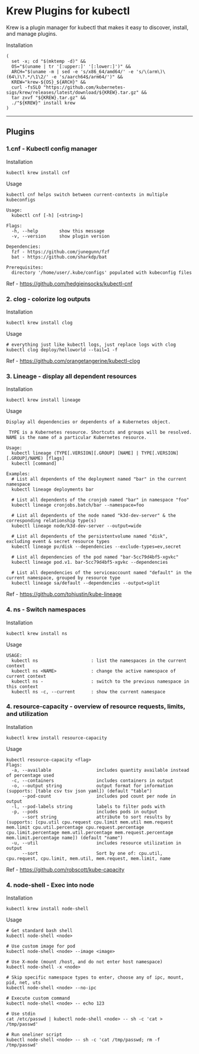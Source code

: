 # Krew Plugins for kubectl

Krew is a plugin manager for kubectl that makes it easy to discover, install, and manage plugins.

Installation
```commandline
(
  set -x; cd "$(mktemp -d)" &&
  OS="$(uname | tr '[:upper:]' '[:lower:]')" &&
  ARCH="$(uname -m | sed -e 's/x86_64/amd64/' -e 's/\(arm\)\(64\)\?.*/\1\2/' -e 's/aarch64$/arm64/')" &&
  KREW="krew-${OS}_${ARCH}" &&
  curl -fsSLO "https://github.com/kubernetes-sigs/krew/releases/latest/download/${KREW}.tar.gz" &&
  tar zxvf "${KREW}.tar.gz" &&
  ./"${KREW}" install krew
)

```

---
## Plugins

### 1.cnf - Kubectl config manager
Installation
```commandline
kubectl krew install cnf
```
Usage
```commandline
kubectl cnf helps switch between current-contexts in multiple kubeconfigs

Usage:
  kubectl cnf [-h] [<string>]

Flags:
  -h, --help        show this message
  -v, --version     show plugin version

Dependencies:
  fzf - https://github.com/junegunn/fzf
  bat - https://github.com/sharkdp/bat

Prerequisites:
  directory '/home/user/.kube/configs' populated with kubeconfig files
```
Ref - https://github.com/hedgieinsocks/kubectl-cnf

### 2. clog - colorize log outputs
Installation
```commandline
kubectl krew install clog
```
Usage
```commandline
# everything just like kubectl logs, just replace logs with clog
kubectl clog deploy/helloworld --tail=1 -f
```
Ref - https://github.com/orangetangerine/kubectl-clog

### 3. Lineage - display all dependent resources
Installation
```commandline
kubectl krew install lineage
```
Usage
```commandline
Display all dependencies or dependents of a Kubernetes object.

 TYPE is a Kubernetes resource. Shortcuts and groups will be resolved. NAME is the name of a particular Kubernetes resource.

Usage:
  kubectl lineage (TYPE[.VERSION][.GROUP] [NAME] | TYPE[.VERSION][.GROUP]/NAME) [flags]
  kubectl [command]

Examples:
  # List all dependents of the deployment named "bar" in the current namespace
  kubectl lineage deployments bar

  # List all dependents of the cronjob named "bar" in namespace "foo"
  kubectl lineage cronjobs.batch/bar --namespace=foo

  # List all dependents of the node named "k3d-dev-server" & the corresponding relationship type(s)
  kubectl lineage node/k3d-dev-server --output=wide

  # List all dependents of the persistentvolume named "disk", excluding event & secret resource types
  kubectl lineage pv/disk --dependencies --exclude-types=ev,secret

  # List all dependencies of the pod named "bar-5cc79d4bf5-xgvkc"
  kubectl lineage pod.v1. bar-5cc79d4bf5-xgvkc --dependencies

  # List all dependencies of the serviceaccount named "default" in the current namespace, grouped by resource type
  kubectl lineage sa/default --dependencies --output=split
```
Ref - https://github.com/tohjustin/kube-lineage

### 4. ns - Switch namespaces
Installation
```commandline
kubectl krew install ns
```
Usage
```commandline
USAGE:
  kubectl ns                    : list the namespaces in the current context
  kubectl ns <NAME>             : change the active namespace of current context
  kubectl ns -                  : switch to the previous namespace in this context
  kubectl ns -c, --current      : show the current namespace
```

### 4. resource-capacity - overview of resource requests, limits, and utilization
Installation
```commandline
kubectl krew install resource-capacity
```
Usage
```commandline
kubectl resource-capacity <flag>
Flags:
  -a, --available                 includes quantity available instead of percentage used
  -c, --containers                includes containers in output
  -o, --output string             output format for information (supports: [table csv tsv json yaml]) (default "table")
      --pod-count                 includes pod count per node in output
  -l, --pod-labels string         labels to filter pods with
  -p, --pods                      includes pods in output
      --sort string               attribute to sort results by (supports: [cpu.util cpu.request cpu.limit mem.util mem.request mem.limit cpu.util.percentage cpu.request.percentage cpu.limit.percentage mem.util.percentage mem.request.percentage mem.limit.percentage name]) (default "name")
  -u, --util                      includes resource utilization in output
      --sort                      Sort by one of: cpu.util, cpu.request, cpu.limit, mem.util, mem.request, mem.limit, name
```
Ref - https://github.com/robscott/kube-capacity

### 4. node-shell - Exec into node
Installation
```commandline
kubectl krew install node-shell
```
Usage
```commandline
# Get standard bash shell
kubectl node-shell <node>

# Use custom image for pod
kubectl node-shell <node> --image <image>

# Use X-mode (mount /host, and do not enter host namespace)
kubectl node-shell -x <node>

# Skip specific namespace types to enter, choose any of ipc, mount, pid, net, uts
kubectl node-shell <node> --no-ipc

# Execute custom command
kubectl node-shell <node> -- echo 123

# Use stdin
cat /etc/passwd | kubectl node-shell <node> -- sh -c 'cat > /tmp/passwd'

# Run oneliner script
kubectl node-shell <node> -- sh -c 'cat /tmp/passwd; rm -f /tmp/passwd'
```